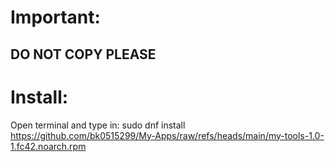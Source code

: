 # Important:
DO NOT COPY PLEASE
------------------------------------------------------------------
# Install:
Open terminal and type in: sudo dnf install https://github.com/bk0515299/My-Apps/raw/refs/heads/main/my-tools-1.0-1.fc42.noarch.rpm

